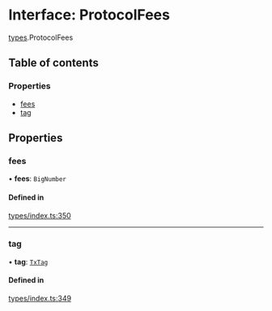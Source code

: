 # Interface: ProtocolFees

[types](../wiki/types).ProtocolFees

## Table of contents

### Properties

- [fees](../wiki/types.ProtocolFees#fees)
- [tag](../wiki/types.ProtocolFees#tag)

## Properties

### fees

• **fees**: `BigNumber`

#### Defined in

[types/index.ts:350](https://github.com/PolymathNetwork/polymesh-sdk/blob/299ce247/src/types/index.ts#L350)

___

### tag

• **tag**: [`TxTag`](../wiki/generated.types#txtag)

#### Defined in

[types/index.ts:349](https://github.com/PolymathNetwork/polymesh-sdk/blob/299ce247/src/types/index.ts#L349)
